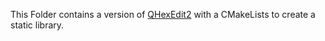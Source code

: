 This Folder contains a version of [QHexEdit2](https://github.com/Simsys/qhexedit2) with a CMakeLists to create a static library.
